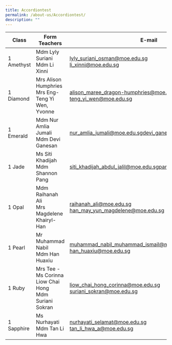 ```yaml
---
title: Accordiontest
permalink: /about-us/Accordiontest/
description: ""
---
```

| Class | Form Teachers | E-mail |
| -------- | -------- | -------- |
| 1 Amethyst      |Mdm Lyly Suriani<br>Mdm Li Xinni <br> | lyly_suriani_osman@moe.edu.sg<br>li_xinni@moe.edu.sg<br>   |
|1 Diamond | Mrs Alison Humphries<div>Mrs Eng-Teng Yi Wen, Yvonne</div> | alison_maree_dragon-humphries@moe.edu.sg<div></div>teng_yi_wen@moe.edu.sg
1 Emerald | Mdm Nur Amlia Jumali<div>Mdm Devi Ganesan | nur_amlia_jumali@moe.edu.sg</div>devi_ganesan@moe.edu.sg
1 Jade | Ms Siti Khadijah<div>Mdm Shannon Pang | siti_khadijah_abdul_jalil@moe.edu.sg</div>pang_teng_yen@moe.edu.sg
1 Opal | Mdm Raihanah Ali<div>Mrs Magdelene Khairyl-Han</div>| raihanah_ali@moe.edu.sg<div>han_may_yun_magdelene@moe.edu.sg</div><div>
1 Pearl | Mr Muhammad Nabil</div><div>Mdm Han Huaxiu</div>| muhammad_nabil_muhammad_ismail@moe.edu.sg<div>han_huaxiu@moe.edu.sg</div><div>
1 Ruby | Mrs Tee - Ms Corinna Liow Chai Hong</div><div>Mdm Suriani Sokran</div>| liow_chai_hong_corinna@moe.edu.sg<div>suriani_sokran@moe.edu.sg</div>
1 Sapphire | Ms Nurhayati<div>Mdm Tan Li Hwa</div>| nurhayati_selamat@moe.edu.sg<div>tan_li_hwa_a@moe.edu.sg</div>
